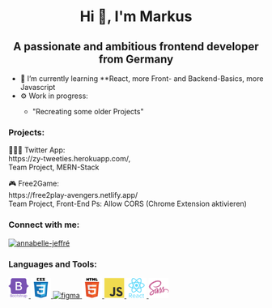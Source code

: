 ###                                                   <h1 align="center" dir="auto">Hi 👋, I'm Markus</h1>
<h2 align="center" dir="auto">A passionate and ambitious frontend developer from Germany</h2>
<ul>
  <li>🔭 I’m currently learning **React, more Front- and Backend-Basics, more Javascript</li>
  <li>⚙️ Work in progress:</li>
    <ul>
      <li>"Recreating some older Projects"</li>
    </ul>
 </ul>
 <h3>Projects:</h3>
 <p dir="auto">👨‍👦‍👦 Twitter App:<br>
 https://zy-tweeties.herokuapp.com/,
  <br>
 Team Project, MERN-Stack
  </p>
  
  <p dir="auto">🎮 Free2Game:<br>
  https://free2play-avengers.netlify.app/<br>
  Team Project, Front-End
  Ps: Allow CORS (Chrome Extension aktivieren)
  </p>
 
 <h3>Connect with me:</h3>
 <p>
  <a href="https://www.linkedin.com/in/markus-schiller29/">
  <img align="center" src="https://raw.githubusercontent.com/rahuldkjain/github-profile-readme-generator/master/src/images/icons/Social/linked-in-alt.svg" alt="annabelle-jeffré" height="30" width="40" style="max-width: 100%;">
  </a>
  </p>
  
  <h3>Languages and Tools:</h3>
  <p>
  <a href="https://getbootstrap.com" rel="nofollow"> <img src="https://raw.githubusercontent.com/devicons/devicon/master/icons/bootstrap/bootstrap-plain-wordmark.svg" alt="bootstrap" width="40" height="40" style="max-width: 100%;"> </a>
  <a href="https://www.w3schools.com/css/" rel="nofollow"> <img src="https://raw.githubusercontent.com/devicons/devicon/master/icons/css3/css3-original-wordmark.svg" alt="css3" width="40" height="40" style="max-width: 100%;"> </a>
  <a href="https://www.figma.com/" rel="nofollow"> <img src="https://camo.githubusercontent.com/ed93c2b000a76ceaad1503e7eb9356591b885227e82a36a005b9d3498b303ba5/68747470733a2f2f7777772e766563746f726c6f676f2e7a6f6e652f6c6f676f732f6669676d612f6669676d612d69636f6e2e737667" alt="figma" width="40" height="40" data-canonical-src="https://www.vectorlogo.zone/logos/figma/figma-icon.svg" style="max-width: 100%;"> </a>
  <a href="https://www.w3.org/html/" rel="nofollow"> <img src="https://raw.githubusercontent.com/devicons/devicon/master/icons/html5/html5-original-wordmark.svg" alt="html5" width="40" height="40" style="max-width: 100%;"> </a>
  <a href="https://developer.mozilla.org/en-US/docs/Web/JavaScript" rel="nofollow"> <img src="https://raw.githubusercontent.com/devicons/devicon/master/icons/javascript/javascript-original.svg" alt="javascript" width="40" height="40" style="max-width: 100%;"> </a>
  <a href="https://reactjs.org/" rel="nofollow"> <img src="https://raw.githubusercontent.com/devicons/devicon/master/icons/react/react-original-wordmark.svg" alt="react" width="40" height="40" style="max-width: 100%;"> </a>
  <a href="https://sass-lang.com" rel="nofollow"> <img src="https://raw.githubusercontent.com/devicons/devicon/master/icons/sass/sass-original.svg" alt="sass" width="40" height="40" style="max-width: 100%;"> </a>
  </p>

<!--
**Deathpfhrot/Deathpfhrot** is a ✨ _special_ ✨ repository because its `README.md` (this file) appears on your GitHub profile.

Here are some ideas to get you started:


-->
